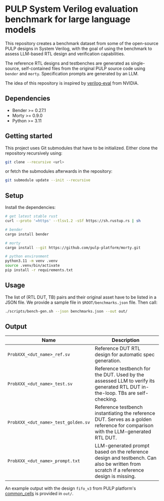# PULP System Verilog evaluation benchmark for large language models

This repository creates a benchmark dataset from some of the open-source PULP
designs in System Verilog, with the goal of using the benchmark to assess
LLM-based RTL design and verification capabilities.

The reference RTL designs and testbenches are generated as single-source,
self-contained files from the original PULP source code using `bender` and
`morty`. Specification prompts are generated by an LLM.

The idea of this repository is inspired by
[verilog-eval](https://github.com/NVlabs/verilog-eval) from NVIDIA.

## Dependencies
* Bender >= 0.27.1
* Morty >= 0.9.0
* Python >= 3.11

## Getting started

This project uses Git submodules that have to be initialized. Either clone the repository recursively using:

```bash
git clone --recursive <url>
```

or fetch the submodules afterwards in the repository:

```bash
git submodule update --init --recursive
```

## Setup

Install the dependencies:

```sh
# get latest stable rust
curl --proto '=https' --tlsv1.2 -sSf https://sh.rustup.rs | sh

# bender
cargo install bender

# morty
cargo install --git https://github.com/pulp-platform/morty.git

# python environment
python3.11 -m venv .venv
source .venv/bin/activate
pip install -r requirements.txt
```

## Usage

The list of (RTL DUT, TB) pairs and their original asset have to be listed in a
JSON file. We provide a sample file in `$ROOT/benchmarks.json` file. Then call:

```bash
./scripts/bench-gen.sh --json benchmarks.json --out out/
```

## Output

| Name                        | Description                                                                                              |
|-------------------------------------|----------------------------------------------------------------------------------------------------------|
| `ProbXXX_<dut_name>_ref.sv`         | Reference DUT RTL design for automatic spec generation.                                                  |
| `ProbXXX_<dut_name>_test.sv`        | Reference testbench for the DUT. Used by the assessed LLM to verify its generated RTL DUT in-the-loop. TBs are self-checking. |
| `ProbXXX_<dut_name>_test_golden.sv` | Reference testbench instantiating the reference DUT. Serves as a golden reference for comparison with the LLM-generated RTL DUT. |
| `ProbXXX_<dut_name>_prompt.txt`     | LLM-generated prompt based on the reference design and testbench. Can also be written from scratch if a reference design is missing. |

An example output with the design `fifo_v3` from PULP platform's
[common_cells](https://github.com/pulp-platform/common_cells) is provided in
`out/`.
